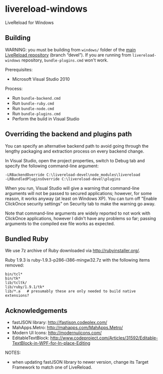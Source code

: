 livereload-windows
==================

LiveReload for Windows


## Building

WARNING: you must be building from `windows/` folder of the [main LiveReload repository](https://github.com/livereload/LiveReload2) (branch “devel”). If you are running from `livereload-windows` repository, `bundle-plugins.cmd` won't work.

Prerequisites:

* Microsoft Visual Studio 2010

Process:

* Run `bundle-backend.cmd`
* Run `bundle-ruby.cmd`
* Run `bundle-node.cmd`
* Run `bundle-plugins.cmd`
* Perform the build in Visual Studio


## Overriding the backend and plugins path

You can specify an alternative backend path to avoid going through the lengthy packaging and extraction process on every backend change.

In Visual Studio, open the project properties, switch to Debug tab and specify the following command-line argument:

    -LRBackendOverride C:\livereload-devel\node_modules\livereload
    -LRBundledPluginsOverride C:\livereload-devel\plugins

When you run, Visual Studio will give a warning that command-line arguments will not be passed to secured applications; however, for some reason, it works anyway (at least on Windows XP). You can turn off "Enable ClickOnce security settings" on Security tab to make the warning go away.

Note that command-line arguments are widely reported to not work with ClickOnce applications, however I didn't have any problems so far; passing arguments to the compiled exe file works as expected.


## Bundled Ruby

We use 7z archive of Ruby downloaded via http://rubyinstaller.org/.

Ruby 1.9.3 is ruby-1.9.3-p286-i386-mingw32.7z with the following items removed:

	bin/tcl*
	bin/tk*
	lib/tcltk/
	lib/ruby/1.9.1/tk*
	lib/*.a   # presumably these are only needed to build native extensions?


## Acknowledgements

* fastJSON library:      http://fastjson.codeplex.com/
* MahApps.Metro:         http://mahapps.com/MahApps.Metro/
* Modern UI Icons:       http://modernuiicons.com/
* EditableTextBlock:     http://www.codeproject.com/Articles/31592/Editable-TextBlock-in-WPF-for-In-place-Editing

NOTES:

* when updating fastJSON library to newer version, change its Target Framework to match one of LiveReload.
